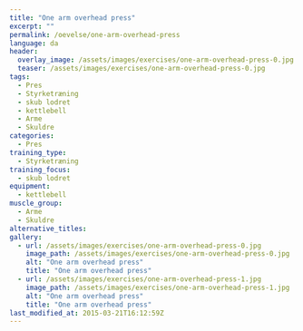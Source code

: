 ```yaml
---
title: "One arm overhead press"
excerpt: ""
permalink: /oevelse/one-arm-overhead-press
language: da
header:
  overlay_image: /assets/images/exercises/one-arm-overhead-press-0.jpg
  teaser: /assets/images/exercises/one-arm-overhead-press-0.jpg
tags:
  - Pres
  - Styrketræning
  - skub lodret
  - kettlebell
  - Arme
  - Skuldre
categories:
  - Pres
training_type: 
  - Styrketræning
training_focus: 
  - skub lodret
equipment:
  - kettlebell
muscle_group:
  - Arme
  - Skuldre
alternative_titles:
gallery:
  - url: /assets/images/exercises/one-arm-overhead-press-0.jpg
    image_path: /assets/images/exercises/one-arm-overhead-press-0.jpg
    alt: "One arm overhead press"
    title: "One arm overhead press"
  - url: /assets/images/exercises/one-arm-overhead-press-1.jpg
    image_path: /assets/images/exercises/one-arm-overhead-press-1.jpg
    alt: "One arm overhead press"
    title: "One arm overhead press"
last_modified_at: 2015-03-21T16:12:59Z
---
```



